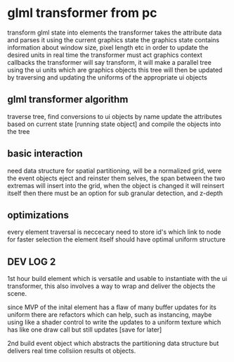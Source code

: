 # glml transformer from pc
 transform glml state into elements
 the transformer takes the attribute data and parses it using the current graphics state
 the graphics state contains information about window size, pixel length etc
 in order to update the desired units in real time the transformer must act graphics context callbacks
 the transformer will say transform, it will make a parallel tree using the ui units which are graphics objects
 this tree will then be updated by traversing and updating the uniforms of the appropriate ui objects
## glml transformer algorithm
 traverse tree, find conversions to ui objects by name
 update the attributes based on current state [running state object]
 and compile the objects into the tree
## basic interaction
 need data structure for spatial partitioning, will be a normalized grid, were the event objects eject and reinster them selves, the span between the two extremas will insert into the grid, when the object is changed it will reinsert itself
 then there must be an option for sub granular detection, and z-depth
 ## optimizations
  every element traversal is neccecary
  need to store id's which link to node for faster selection
  the element itself should have optimal uniform structure
  

## DEV LOG 2 

1st hour build element which is versatile and usable to instantiate with the ui transformer, this also involves a way to wrap and deliver the objects the scene. 

since MVP of the inital element has a flaw of many buffer updates for its uniform there are refactors which can help, such as instancing, maybe using like a shader control to write the updates to a uniform texture which has like one draw call but still updates [save for later]


2nd build event object which abstracts the partitioning data structure but delivers real time collsiion results ot objects.